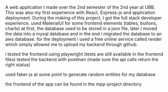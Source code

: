 A web application I made over the 2nd semester of the 2nd year at UBB.
This was also my first experience with React, Express-js and application deployment. During the making of this project, I got the full stack developer experience. 
used MaterialUI for some frontend elements (tables, buttons, charts)
at first, the database used to be stored in a json file, later I moved the data into a mysql database and in the end i migrated the database to an aws database.
for the deployment i used a free online service called render which simply allowed me to upload my backend through github.

i tested the frontend using playwright (tests are still available in the frontend files)
tested the backend with postman (made sure the api calls return the right status)

used faker-js at some point to generate random entities for my database

the frontend of the app can be found in the mpp-project directory
